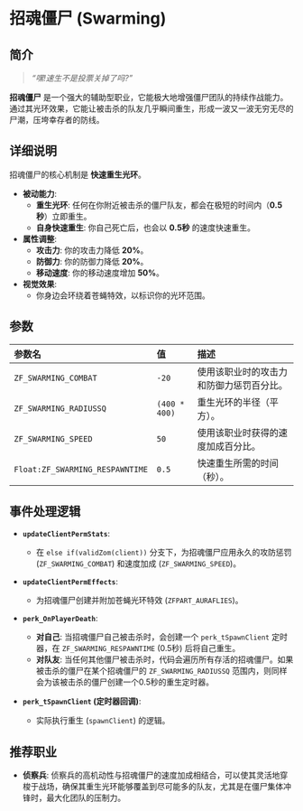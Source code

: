 # 招魂僵尸 (Swarming)

## 简介

> *“嘿!速生不是投票关掉了吗?”*

**招魂僵尸** 是一个强大的辅助型职业，它能极大地增强僵尸团队的持续作战能力。通过其光环效果，它能让被击杀的队友几乎瞬间重生，形成一波又一波无穷无尽的尸潮，压垮幸存者的防线。

## 详细说明

招魂僵尸的核心机制是 **快速重生光环**。

- **被动能力**:
    - **重生光环**: 任何在你附近被击杀的僵尸队友，都会在极短的时间内（**0.5秒**）立即重生。
    - **自身快速重生**: 你自己死亡后，也会以 **0.5秒** 的速度快速重生。
- **属性调整**:
    - **攻击力**: 你的攻击力降低 **20%**。
    - **防御力**: 你的防御力降低 **20%**。
    - **移动速度**: 你的移动速度增加 **50%**。
- **视觉效果**:
    - 你身边会环绕着苍蝇特效，以标识你的光环范围。

## 参数

| 参数名 | 值 | 描述 |
| :--- | :--- | :--- |
| `ZF_SWARMING_COMBAT` | `-20` | 使用该职业时的攻击力和防御力惩罚百分比。 |
| `ZF_SWARMING_RADIUSSQ` | `(400 * 400)` | 重生光环的半径（平方）。 |
| `ZF_SWARMING_SPEED` | `50` | 使用该职业时获得的速度加成百分比。 |
| `Float:ZF_SWARMING_RESPAWNTIME` | `0.5` | 快速重生所需的时间（秒）。 |

## 事件处理逻辑

- **`updateClientPermStats`**:
    - 在 `else if(validZom(client))` 分支下，为招魂僵尸应用永久的攻防惩罚 (`ZF_SWARMING_COMBAT`) 和速度加成 (`ZF_SWARMING_SPEED`)。

- **`updateClientPermEffects`**:
    - 为招魂僵尸创建并附加苍蝇光环特效 (`ZFPART_AURAFLIES`)。

- **`perk_OnPlayerDeath`**:
    - **对自己**: 当招魂僵尸自己被击杀时，会创建一个 `perk_tSpawnClient` 定时器，在 `ZF_SWARMING_RESPAWNTIME` (0.5秒) 后将自己重生。
    - **对队友**: 当任何其他僵尸被击杀时，代码会遍历所有存活的招魂僵尸。如果被击杀的僵尸在某个招魂僵尸的 `ZF_SWARMING_RADIUSSQ` 范围内，则同样会为该被击杀的僵尸创建一个0.5秒的重生定时器。

- **`perk_tSpawnClient` (定时器回调)**:
    - 实际执行重生 (`spawnClient`) 的逻辑。

## 推荐职业

- **侦察兵**: 侦察兵的高机动性与招魂僵尸的速度加成相结合，可以使其灵活地穿梭于战场，确保其重生光环能够覆盖到尽可能多的队友，尤其是在僵尸集体冲锋时，最大化团队的压制力。